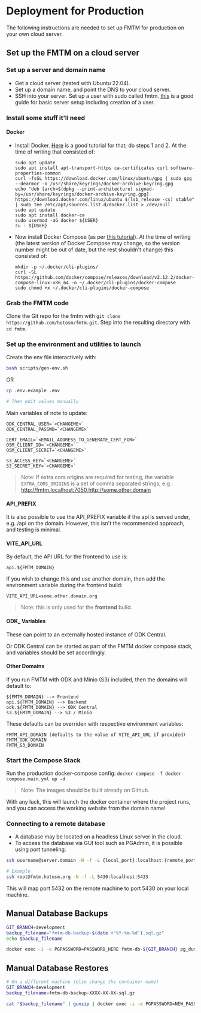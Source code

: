 # Deployment for Production

The following instructions are needed to set up FMTM for production on
your own cloud server.

## Set up the FMTM on a cloud server

### Set up a server and domain name

- Get a cloud server (tested with Ubuntu 22.04).
- Set up a domain name, and point the DNS to your cloud server.
- SSH into your server. Set up a user with sudo called
  fmtm. [this](https://www.digitalocean.com/community/tutorials/initial-server-setup-with-ubuntu-22-04)
  is a good guide for basic server setup including creation of a
  user.

### Install some stuff it'll need

#### Docker

- Install
  Docker. [Here](https://www.digitalocean.com/community/tutorials/how-to-install-and-use-docker-on-ubuntu-22-04)
  is a good tutorial for that; do steps 1 and 2. At the time of
  writing that consisted of:

      sudo apt update
      sudo apt install apt-transport-https ca-certificates curl software-properties-common
      curl -fsSL https://download.docker.com/linux/ubuntu/gpg | sudo gpg --dearmor -o /usr/share/keyrings/docker-archive-keyring.gpg
      echo "deb [arch=$(dpkg --print-architecture) signed-by=/usr/share/keyrings/docker-archive-keyring.gpg] https://download.docker.com/linux/ubuntu $(lsb_release -cs) stable" | sudo tee /etc/apt/sources.list.d/docker.list > /dev/null
      sudo apt update
      sudo apt install docker-ce
      sudo usermod -aG docker ${USER}
      su - ${USER}

- Now install Docker Compose (as per [this
  tutorial](https://www.digitalocean.com/community/tutorials/how-to-install-and-use-docker-compose-on-ubuntu-22-04)). At
  the time of writing (the latest version of Docker Compose may
  change, so the version number might be out of date, but the rest
  shouldn't change) this consisted of:

      mkdir -p ~/.docker/cli-plugins/
      curl -SL https://github.com/docker/compose/releases/download/v2.12.2/docker-compose-linux-x86_64 -o ~/.docker/cli-plugins/docker-compose
      sudo chmod +x ~/.docker/cli-plugins/docker-compose

### Grab the FMTM code

Clone the Git repo for the fmtm with `git clone https://github.com/hotosm/fmtm.git`. Step into the resulting directory
with `cd fmtm`.

### Set up the environment and utilities to launch

Create the env file interactively with:

```bash
bash scripts/gen-env.sh
```

OR

```bash
cp .env.example .env

# Then edit values manually
```

Main variables of note to update:

```dotenv
ODK_CENTRAL_USER=`<CHANGEME>`
ODK_CENTRAL_PASSWD=`<CHANGEME>`

CERT_EMAIL=`<EMAIL_ADDRESS_TO_GENERATE_CERT_FOR>`
OSM_CLIENT_ID=`<CHANGEME>`
OSM_CLIENT_SECRET=`<CHANGEME>`

S3_ACCESS_KEY=`<CHANGEME>`
S3_SECRET_KEY=`<CHANGEME>`
```

> Note: If extra cors origins are required for testing, the variable
> `EXTRA_CORS_ORIGINS` is a set of comma separated strings, e.g.:
> <http://fmtm.localhost:7050,http://some.other.domain>

#### API_PREFIX

It is also possible to use the API_PREFIX variable if the api
is served under, e.g. /api on the domain.
However, this isn't the recommended approach, and testing is minimal.

#### VITE_API_URL

By default, the API URL for the frontend to use is:

`api.${FMTM_DOMAIN}`

If you wish to change this and use another domain,
then add the environment variable during the
frontend build:

`VITE_API_URL=some.other.domain.org`

> Note: this is only used for the **frontend** build.

#### ODK\_ Variables

These can point to an externally hosted instance of ODK Central.

Or ODK Central can be started as part of the FMTM docker compose
stack, and variables should be set accordingly.

#### Other Domains

If you run FMTM with ODK and Minio (S3) included, then the
domains will default to:

```
${FMTM_DOMAIN} --> Frontend
api.${FMTM_DOMAIN} --> Backend
odk.${FMTM_DOMAIN} --> ODK Central
s3.${FMTM_DOMAIN} --> S3 / Minio
```

These defaults can be overriden with respective environment variables:

```
FMTM_API_DOMAIN (defaults to the value of VITE_API_URL if provided)
FMTM_ODK_DOMAIN
FMTM_S3_DOMAIN
```

### Start the Compose Stack

Run the production docker-compose config:
`docker compose -f docker-compose.main.yml up -d`

> Note: The images should be built already on Github.

With any luck, this will launch the docker container where the project
runs, and you can access the working website from the domain name!

### Connecting to a remote database

- A database may be located on a headless Linux server in the cloud.
- To access the database via GUI tool such as PGAdmin, it is possible using port tunneling.

```bash
ssh username@server.domain -N -f -L {local_port}:localhost:{remote_port}

# Example
ssh root@fmtm.hotosm.org -N -f -L 5430:localhost:5433
```

This will map port 5432 on the remote machine to port 5430 on your local machine.

## Manual Database Backups

```bash
GIT_BRANCH=development
backup_filename="fmtm-db-backup-$(date +'%Y-%m-%d').sql.gz"
echo $backup_filename

docker exec -i -e PGPASSWORD=PASSWORD_HERE fmtm-db-${GIT_BRANCH} pg_dump --verbose --format c -U fmtm fmtm | gzip -9 > "$backup_filename"
```

## Manual Database Restores

```bash
# On a different machine (else change the container name)
GIT_BRANCH=development
backup_filename=fmtm-db-backup-XXXX-XX-XX-sql.gz

cat "$backup_filename" | gunzip | docker exec -i -e PGPASSWORD=NEW_PASSWORD_HERE fmtm-db-${GIT_BRANCH} pg_restore --verbose -U fmtm -d fmtm
```
